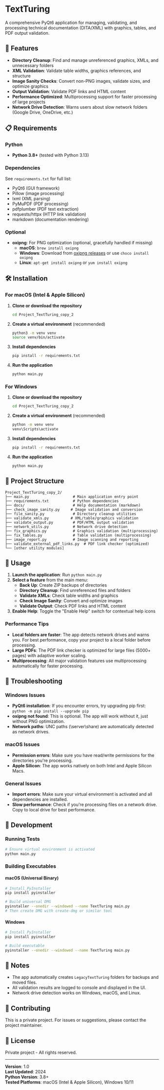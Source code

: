 # TextTuring

A comprehensive PyQt6 application for managing, validating, and processing technical documentation (DITA/XML) with graphics, tables, and PDF output validation.

## 🚀 Features

- **Directory Cleanup**: Find and manage unreferenced graphics, XMLs, and unnecessary folders
- **XML Validation**: Validate table widths, graphics references, and structure
- **Image Sanity Checks**: Convert non-PNG images, validate sizes, and optimize graphics
- **Output Validation**: Validate PDF links and HTML content
- **Performance Optimized**: Multiprocessing support for faster processing of large projects
- **Network Drive Detection**: Warns users about slow network folders (Google Drive, OneDrive, etc.)

## 📋 Requirements

### Python
- **Python 3.8+** (tested with Python 3.13)

### Dependencies
See `requirements.txt` for full list:
- PyQt6 (GUI framework)
- Pillow (image processing)
- lxml (XML parsing)
- PyMuPDF (PDF processing)
- pdfplumber (PDF text extraction)
- requests/httpx (HTTP link validation)
- markdown (documentation rendering)

### Optional
- **oxipng**: For PNG optimization (optional, gracefully handled if missing)
  - **macOS**: `brew install oxipng`
  - **Windows**: Download from [oxipng releases](https://github.com/shssoichiro/oxipng/releases) or use `choco install oxipng`
  - **Linux**: `apt-get install oxipng` or `yum install oxipng`

## 🛠️ Installation

### For macOS (Intel & Apple Silicon)

1. **Clone or download the repository**
   ```bash
   cd Project_TextTuring_copy_2
   ```

2. **Create a virtual environment** (recommended)
   ```bash
   python3 -m venv venv
   source venv/bin/activate
   ```

3. **Install dependencies**
   ```bash
   pip install -r requirements.txt
   ```

4. **Run the application**
   ```bash
   python main.py
   ```

### For Windows

1. **Clone or download the repository**
   ```bash
   cd Project_TextTuring_copy_2
   ```

2. **Create a virtual environment** (recommended)
   ```bash
   python -m venv venv
   venv\Scripts\activate
   ```

3. **Install dependencies**
   ```bash
   pip install -r requirements.txt
   ```

4. **Run the application**
   ```bash
   python main.py
   ```

## 📁 Project Structure

```
Project_TextTuring_copy_2/
├── main.py                    # Main application entry point
├── requirements.txt           # Python dependencies
├── docs/                      # Help documentation (markdown)
├── check_image_sanity.py     # Image validation and conversion
├── file_sanity.py             # Directory cleanup utilities
├── validate_xmls.py          # XML/table/graphics validation
├── validate_output.py         # PDF/HTML output validation
├── network_utils.py           # Network drive detection
├── fix_graphics.py            # Graphics validation (multiprocessing)
├── fix_tables.py              # Table validation (multiprocessing)
├── image_report.py            # Image scanning and reporting
├── validate_external_pdf_links.py  # PDF link checker (optimized)
└── [other utility modules]
```

## 🎯 Usage

1. **Launch the application**: Run `python main.py`
2. **Select a feature** from the main menu:
   - **Back Up**: Create ZIP backups of directories
   - **Directory Cleanup**: Find unreferenced files and folders
   - **Validate XMLs**: Check table widths and graphics
   - **Check Image Sanity**: Convert and optimize images
   - **Validate Output**: Check PDF links and HTML content
3. **Enable Help**: Toggle the "Enable Help" switch for contextual help icons

### Performance Tips

- **Local folders are faster**: The app detects network drives and warns you. For best performance, copy your project to a local folder before processing.
- **Large PDFs**: The PDF link checker is optimized for large files (5000+ pages) with adaptive worker scaling.
- **Multiprocessing**: All major validation features use multiprocessing automatically for faster processing.

## 🐛 Troubleshooting

### Windows Issues

- **PyQt6 installation**: If you encounter errors, try upgrading pip first: `python -m pip install --upgrade pip`
- **oxipng not found**: This is optional. The app will work without it, just without PNG optimization.
- **Network paths**: UNC paths (\\server\share) are automatically detected as network drives.

### macOS Issues

- **Permission errors**: Make sure you have read/write permissions for the directories you're processing.
- **Apple Silicon**: The app works natively on both Intel and Apple Silicon Macs.

### General Issues

- **Import errors**: Make sure your virtual environment is activated and all dependencies are installed.
- **Slow performance**: Check if you're processing files on a network drive. Copy to local drive for best performance.

## 🔧 Development

### Running Tests
```bash
# Ensure virtual environment is activated
python main.py
```

### Building Executables

#### macOS (Universal Binary)
```bash
# Install PyInstaller
pip install pyinstaller

# Build universal DMG
pyinstaller --onedir --windowed --name TextTuring main.py
# Then create DMG with create-dmg or similar tool
```

#### Windows
```bash
# Install PyInstaller
pip install pyinstaller

# Build executable
pyinstaller --onedir --windowed --name TextTuring main.py
```

## 📝 Notes

- The app automatically creates `LegacyTextTuring` folders for backups and moved files.
- All validation results are logged to console and displayed in the UI.
- Network drive detection works on Windows, macOS, and Linux.

## 🤝 Contributing

This is a private project. For issues or suggestions, please contact the project maintainer.

## 📄 License

Private project - All rights reserved.

---

**Version**: 1.0  
**Last Updated**: 2024  
**Python Version**: 3.8+  
**Tested Platforms**: macOS (Intel & Apple Silicon), Windows 10/11

